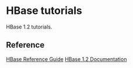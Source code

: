 # HBase tutorials
HBase 1.2 tutorials.

## Reference
[HBase Reference Guide](http://hbase.apache.org/1.2/book.html)
[HBase 1.2 Documentation](http://hbase.apache.org/1.2/apidocs/index.html)
